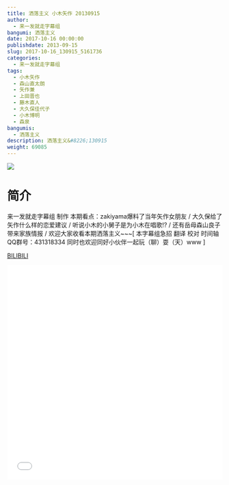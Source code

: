 ```yaml
---
title: 洒落主义 小木矢作 20130915
author: 
  - 来一发就走字幕组
bangumi: 洒落主义
date: 2017-10-16 00:00:00
publishdate: 2013-09-15
slug: 2017-10-16_130915_5161736
categories: 
  - 来一发就走字幕组
tags: 
  - 小木矢作
  - 森山直太朗
  - 矢作兼
  - 上田晋也
  - 藤木直人
  - 大久保佳代子
  - 小木博明
  - 森泉
bangumis: 
  - 洒落主义
description: 洒落主义&#8226;130915
weight: 69085
---
```


![](https://i.imgur.com/50oEBuU.jpg)

# 简介  
来一发就走字幕组 制作 本期看点：zakiyama爆料了当年矢作女朋友 / 大久保给了矢作什么样的恋爱建议 / 听说小木的小舅子是为小木在唱歌!? / 还有岳母森山良子带来家族情报 / 欢迎大家收看本期洒落主义~~~[ 本字幕组急招 翻译 校对 时间轴   QQ群号：431318334 同时也欢迎同好小伙伴一起玩（聊）耍（天）www ]


  [BILIBILI](https://www.bilibili.com/video/av5161736/)


  <iframe src="//www.bilibili.com/html/html5player.html?cid=8388211&aid=5161736" width="100%" height="500" frameborder="0" allowfullscreen="allowfullscreen"></iframe>
